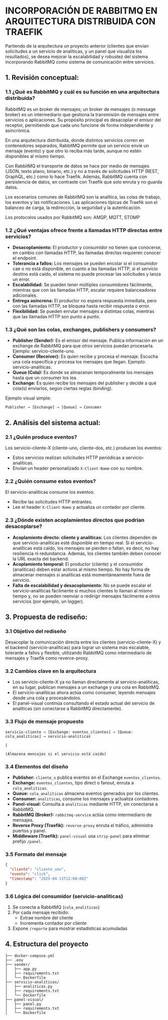 # INCORPORACIÓN DE RABBITMQ EN ARQUITECTURA DISTRIBUIDA CON TRAEFIK

Partiendo de la arquitectura un proyecto anterior (clientes que envían solicitudes a un servicio de analíticas, y un panel que visualiza los resultados), se desea mejorar la escalabilidad y robustez del sistema incorporando RabbitMQ como sistema de comunicación entre servicios.

## 1. Revisión conceptual:

### 1.1 ¿Qué es RabbitMQ y cuál es su función en una arquitectura distribuida?

RabbitMQ es un broker de mensajes; un broker de mensajes (o message broker) es un intermediario que gestiona la transmisión de mensajes entre servicios o aplicaciones. Su propósito principal es desacoplar el emisor del receptor, permitiendo que cada uno funcione de forma independiente y asincrónica.

En una arquitectura distribuida, donde distintos servicios corren en contenedores separados, RabbitMQ permite que un servicio envíe un mensaje (evento) y que otro lo reciba más tarde, aunque no estén disponibles al mismo tiempo.

Con RabbitMQ el transporte de datos se hace por medio de mensajes (JSON, texto plano, binario, etc.) y no a través de solicitudes HTTP (REST, GraphQL, etc.) como lo hace Traefik. Además, RabbitMQ cuenta con persistencia de datos, en contraste con Traefik que solo enruta y no guarda datos.

Los escenarios comunes de RabbitMQ son la analítica, las colas de trabajo, los eventos y las notificaciones. Las aplicaciones típicas de Traefik son el balanceo de carga, la redirección, la seguridad y la autenticación.

Los protocolos usados por RabbitMQ son: AMQP, MQTT, STOMP

### 1.2 ¿Qué ventajas ofrece frente a llamadas HTTP directas entre servicios?

- **Desacoplamiento:** El productor y consumidor no tienen que conocerse, en cambio con llamadas HTTP, las llamadas directas requieren conocer el endpoint.
- **Tolerancia a fallos:** Los mensajes se pueden encolar si el consumidor cae o no está disponible, en cuanto a las llamadas HTTP, si el servicio destino está caído, el sistema no puede procesar las solicitudes y lanza un error.
- **Escalabilidad:** Se pueden tener múltiples consumidores fácilmente, mientras que con las llamadas HTTP, escalar requiere balanceadores adicionales.
- **Entrega asíncrona:** El productor no espera respuesta inmediata, pero con las llamadas HTTP, se bloquea hasta recibir respuesta o error.
- **Flexibilidad:** Se pueden enrutar mensajes a distintas colas, mientras que las llamadas HTTP son punto a punto.

### 1.3 ¿Qué son las colas, exchanges, publishers y consumers?

- **Publisher (Sender):** Es el emisor del mensaje. Publica información en un exchange de RabbitMQ para que otros servicios puedan procesarla. Ejemplo: servicio-cliente-uno.
- **Consumer (Receiver):** Es quien recibe y procesa el mensaje. Escucha una cola específica y procesa los mensajes que llegan. Ejemplo: servicio-analíticas.
- **Queue (Cola):** Es donde se almacenan temporalmente los mensajes hasta que un consumer los lea.
- **Exchange:** Es quien recibe los mensajes del publisher y decide a qué cola(s) enviarlos, según ciertas reglas (binding).

Ejemplo visual simple:

```
Publisher → [Exchange] → [Queue] → Consumer
```

## 2. Análisis del sistema actual:

### 2.1 ¿Quién produce eventos?

Los servicio-cliente-X (cliente-uno, cliente-dos, etc.) producen los eventos:

- Estos servicios realizan solicitudes HTTP periódicas a servicio-analíticas.
- Envían un header personalizado `X-Client-Name` con su nombre.

### 2.2 ¿Quién consume estos eventos?

El servicio-analiticas consume los eventos:

- Recibe las solicitudes HTTP entrantes.
- Lee el header `X-Client-Name` y actualiza un contador por cliente.

### 2.3 ¿Dónde existen acoplamientos directos que podrían desacoplarse?

- **Acoplamiento directo: cliente y analíticas:** Los clientes dependen de que servicio-analíticas esté disponible en tiempo real. Si el servicio-analíticas está caído, los mensajes se pierden o fallan, es decir, no hay resiliencia ni redundancia. Además, los clientes también deben conocer la URL exacta del backend.
- **Acoplamiento temporal:** El productor (cliente) y el consumidor (analíticas) deben estar activos al mismo tiempo. No hay forma de almacenar mensajes si analíticas está momentáneamente fuera de servicio.
- **Falta de escalabilidad y desacoplamiento:** No se puede escalar el servicio-analiticas fácilmente si muchos clientes lo llaman al mismo tiempo y, no se pueden reenviar o redirigir mensajes fácilmente a otros servicios (por ejemplo, un logger).

## 3. Propuesta de rediseño:

### 3.1 Objetivo del rediseño

Desacoplar la comunicación directa entre los clientes (servicio-cliente-X) y el backend (servicio-analiticas) para lograr un sistema más escalable, tolerante a fallos y flexible, utilizando RabbitMQ como intermediario de mensajes y Traefik como reverce-proxy.

### 3.2 Cambios clave en la arquitectura

- Los servicio-cliente-X ya no llaman directamente al servicio-analíticas, en su lugar, publican mensajes a un exchange y una cola en RabbitMQ.
- El servicio-analíticas ahora actúa como consumer, leyendo mensajes desde una cola y procesándolos.
- El panel-visual continúa consultando el estado actual del servicio de analíticas (sin conectarse a RabbitMQ directamente).

### 3.3 Flujo de mensaje propuesto

```
servicio-cliente → [Exchange: eventos_clientes] → [Queue: cola_analiticas] → servicio-analiticas
                                                                                         |
                                                                      (Almacena mensajes si el servicio está caído)
```

### 3.4 Elementos del diseño

- **Publisher:** `cliente_x` publica eventos en el Exchange `eventos_clientes`.
- **Exchange:** `eventos_clientes`, tipo direct o fanout, enruta a `cola_analiticas`.
- **Queue:** `cola_analiticas` almacena eventos generados por los clientes.
- **Consumer:** `analiticas`, consume los mensajes y actualiza contadores.
- **Panel-visual:** Consulta a `analiticas` mediante HTTP, sin conectarse a RabbitMQ.
- **RabbitMQ (Broker):** `rabbitmq-service` actúa como intermediario de mensajes.
- **Reverse Proxy (Traefik):** `reverse-proxy` enruta el tráfico, administra puertos y panel.
- **Middleware (Traefik):** `panel-visual` usa `strip-panel` para eliminar prefijo `/panel`.

### 3.5 Formato del mensaje

```json
{
  "cliente": "cliente_uno",
  "evento": "click",
  "timestamp": "2025-04-13T12:00:00Z"
}
```

### 3.6 Lógica del consumidor (servicio-analíticas)

1. Se conecta a RabbitMQ (`cola_analiticas`)
2. Por cada mensaje recibido:
   - Extrae nombre del cliente
   - Incrementa contador por cliente
3. Expone `/reporte` para mostrar estadísticas acumuladas

## 4. Estructura del proyecto

```
├── docker-compose.yml
├── .env
├── sender/
│   ├── app.py
│   ├── requirements.txt
│   └── Dockerfile
├── servicio-analiticas/
│   ├── analiticas.py
│   ├── requirements.txt
│   └── Dockerfile
├── panel-visual/
│   ├── panel.py
│   ├── requirements.txt
│   └── Dockerfile
```
